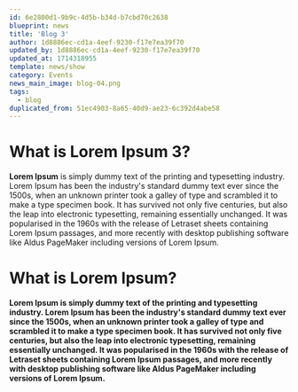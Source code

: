 ```yaml
---
id: 6e2800d1-9b9c-4d5b-b34d-b7cbd70c2638
blueprint: news
title: 'Blog 3'
author: 1d8886ec-cd1a-4eef-9230-f17e7ea39f70
updated_by: 1d8886ec-cd1a-4eef-9230-f17e7ea39f70
updated_at: 1714318955
template: news/show
category: Events
news_main_image: blog-04.png
tags:
  - blog
duplicated_from: 51ec4903-8a65-40d9-ae23-6c392d4abe58
---
```

<h1>What is Lorem Ipsum 3?</h1><p><strong>Lorem Ipsum</strong> is simply dummy text of the printing and typesetting industry. Lorem Ipsum has been the industry&#039;s standard dummy text ever since the 1500s, when an unknown printer took a galley of type and scrambled it to make a type specimen book. It has survived not only five centuries, but also the leap into electronic typesetting, remaining essentially unchanged. It was popularised in the 1960s with the release of Letraset sheets containing Lorem Ipsum passages, and more recently with desktop publishing software like Aldus PageMaker including versions of Lorem Ipsum.</p><p></p><p></p><h1>What is Lorem Ipsum?</h1><p><strong>Lorem Ipsum is simply dummy text of the printing and typesetting industry. Lorem Ipsum has been the industry&#039;s standard dummy text ever since the 1500s, when an unknown printer took a galley of type and scrambled it to make a type specimen book. It has survived not only five centuries, but also the leap into electronic typesetting, remaining essentially unchanged. It was popularised in the 1960s with the release of Letraset sheets containing Lorem Ipsum passages, and more recently with desktop publishing software like Aldus PageMaker including versions of Lorem Ipsum.</strong></p>